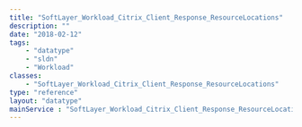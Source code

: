```yaml
---
title: "SoftLayer_Workload_Citrix_Client_Response_ResourceLocations"
description: ""
date: "2018-02-12"
tags:
    - "datatype"
    - "sldn"
    - "Workload"
classes:
    - "SoftLayer_Workload_Citrix_Client_Response_ResourceLocations"
type: "reference"
layout: "datatype"
mainService : "SoftLayer_Workload_Citrix_Client_Response_ResourceLocations"
---
```

